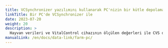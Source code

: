 ```yaml
---
title: VCSynchronizer yazılımını kullanarak PC'nizin bir kütle depolama cihazına veri aktarımı
linkTitle: Bir PC'de VCSynchronizer ile
date: 2023-07-20
weight: 20
description: >
  Hayvan verileri ve VitalControl cihazının ölçülen değerleri ile CVS dosyalarını bir bilgisayarın kütle depolamasına aktarın.
manualLink: /en/docs/data-link/farm-pc/
---
```

<script>
  window.location.href = "/en/docs/data-link/farm-pc/";
</script>

